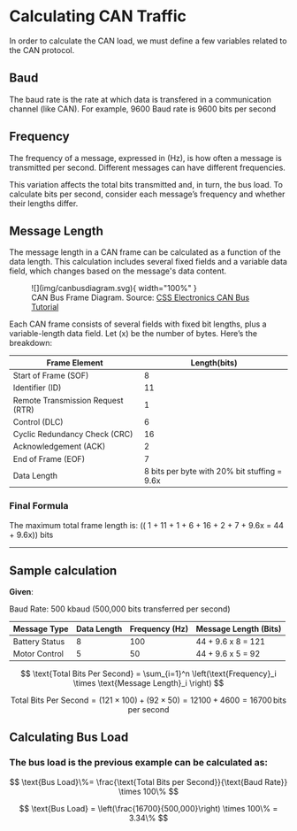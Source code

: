 # Calculating CAN Traffic

In order to calculate the CAN load, we must define a few variables related to the CAN protocol.

## Baud

The baud rate is the rate at which data is transfered in a communication channel (like CAN). For example, 9600 Baud rate is 9600 bits per second

## Frequency

The frequency of a message, expressed in (Hz), is how often a message is transmitted per second. Different messages can have different frequencies.

This variation affects the total bits transmitted and, in turn, the bus load. To calculate bits per second, consider each message’s frequency and whether their lengths differ.

## Message Length

The message length in a CAN frame can be calculated as a function of the data length. This calculation includes several fixed fields and a variable data field, which changes based on the message's data content.

<figure markdown="span">
![](img/canbusdiagram.svg){ width="100%" }
<figcaption>CAN Bus Frame Diagram. Source: <a href="https://www.csselectronics.com/pages/can-bus-simple-intro-tutorial">CSS Electronics CAN Bus Tutorial</a></figcaption>
</figure>

Each CAN frame consists of several fields with fixed bit lengths, plus a variable-length data field. Let \(x\) be the number of bytes. Here’s the breakdown:

|Frame Element| Length(bits)|
|--------------|------------|
|Start of Frame (SOF) |     8   |
|Identifier (ID)|      11     |
|Remote Transmission Request (RTR)| 1|
| Control (DLC)| 6|
|Cyclic Redundancy Check (CRC) | 16 |
|Acknowledgement (ACK)| 2 |
|End of Frame (EOF)| 7|
|Data Length| 8 bits per byte with 20% bit stuffing = 9.6x|

### Final Formula

The maximum total frame length is: (\( 1 + 11 + 1 + 6 + 16 + 2 + 7 + 9.6x = 44 + 9.6x\)) bits

--------------------------------------

## Sample calculation

**Given**:

Baud Rate: 500 kbaud (500,000 bits transferred per second)

|Message Type | Data Length| Frequency (Hz)| Message Length (Bits)|
|--------------|------------|---------------|---------------------|
|Battery Status|     8      |     100       | 44 + 9.6 x 8 = 121|
|Motor Control|      5      |     50        | 44 + 9.6 x 5 = 92|

$$
\text{Total Bits Per Second} = \sum_{i=1}^n \left(\text{Frequency}_i \times \text{Message Length}_i \right)
$$

$$
\text{Total Bits Per Second} = (121 \times 100) + (92 \times 50) = 12100 + 4600 = 16700 \, \text{bits per second}
$$

## Calculating Bus Load

### The bus load is the previous example can be calculated as:

$$
\text{Bus Load}\%= \frac{\text{Total Bits per Second}}{\text{Baud Rate}} \times 100\%
$$

$$
\text{Bus Load} = \left(\frac{16700}{500,000}\right) \times 100\% = 3.34\%
$$
